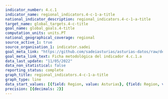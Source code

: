 ```yaml
---
indicator_number: 4.c.1
indicator_name: regional_indicators.4-c-1-a-title
national_indicator_description: regional_indicators.4-c-1-a-title
target_name: global_targets.4-c-title
goal_name: global_goals.4-title
computation_units: units.PT
national_geographical_coverage: regional
source_active_1: true
source_organisation_1: indicator.sadei
goal_meta_link: "https://github.com/sadeiasturias/asturias-datos/raw/develop/descargas/metodologia/4.c.1.a.pdf"
goal_meta_link_text: Ficha metodológica del indicador 4.c.1.a
data_last_update: "11/05/2022"
data_non_statistical: false
reporting_status: complete
graph_title: regional_indicators.4-c-1-a-title
graph_type: line
data_start_values: [{field: Region, value: Asturias}, {field: Region, value: España}]
precision: [{decimals: 2}]
---
```

